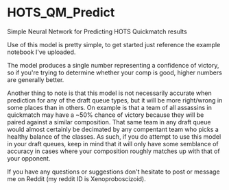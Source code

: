 # HOTS_QM_Predict
Simple Neural Network for Predicting HOTS Quickmatch results

Use of this model is pretty simple, to get started just reference the example notebook I've uploaded.

The model produces a single number representing a confidence of victory, so if you're trying to determine whether your comp is good, higher numbers are generally better. 

Another thing to note is that this model is not necessarily accurate when prediction for any of the draft queue types, but it will be more right/wrong in some places than in others. On example is that a team of all assassins in quickmatch may have a ~50% chance of victory because they will be paired against a similar composition. That same team in any draft queue would almost certainly be decimated by any compentant team who picks a healthy balance of the classes. As such, if you do attempt to use this model in your draft queues, keep in mind that it will only have some semblance of accuracy in cases where your composition roughly matches up with that of your opponent. 

If you have any questions or suggestions don't hesitate to post or message me on Reddit (my reddit ID is Xenoproboscizoid).
